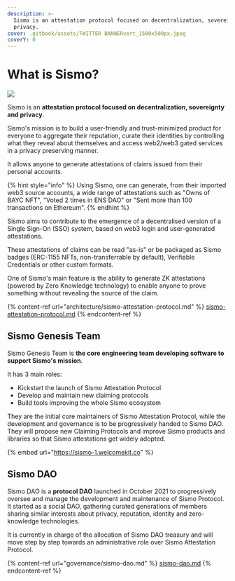 ```yaml
---
description: >-
  Sismo is an attestation protocol focused on decentralization, sovereignty and
  privacy.
cover: .gitbook/assets/TWITTER BANNERvert_1500x500px.jpeg
coverY: 0
---
```


# What is Sismo?

![](<.gitbook/assets/1. MAIN LOGO+SISMO\_400x850.png>)

Sismo is an **attestation protocol focused on decentralization, sovereignty and privacy**.&#x20;

Sismo's mission is to build a user-friendly and trust-minimized product for everyone to aggregate their reputation, curate their identities by controlling what they reveal about themselves and access web2/web3 gated services in a privacy preserving manner.

It allows anyone to generate attestations of claims issued from their personal accounts.

{% hint style="info" %}
Using Sismo, one can generate, from their imported web3 source accounts, a wide range of attestations such as "Owns of BAYC NFT", "Voted 2 times in ENS DAO" or "Sent more than 100 transactions on Ethereum".
{% endhint %}

Sismo aims to contribute to the emergence of a decentralised version of a Single Sign-On (SSO) system, based on web3 login and user-generated attestations.&#x20;

These attestations of claims can be read "as-is" or be packaged as Sismo badges (ERC-1155 NFTs, non-transferrable by default), Verifiable Credentials or other custom formats.

One of Sismo's main feature is the ability to generate ZK attestations (powered by Zero Knowledge technology) to enable anyone to prove something without revealing the source of the claim.

{% content-ref url="architecture/sismo-attestation-protocol.md" %}
[sismo-attestation-protocol.md](architecture/sismo-attestation-protocol.md)
{% endcontent-ref %}

## Sismo Genesis Team

Sismo Genesis Team is **the core engineering team developing software to support Sismo's mission**.&#x20;

It has 3 main roles:

* Kickstart the launch of Sismo Attestation Protocol
* Develop and maintain new claiming protocols
* Build tools improving the whole Sismo ecosystem

They are the initial core maintainers of Sismo Attestation Protocol, while the development and governance is to be progressively handed to Sismo DAO. They will propose new Claiming Protocols  and improve Sismo products and libraries so that Sismo attestations get widely adopted.

{% embed url="https://sismo-1.welcomekit.co" %}

## Sismo DAO

Sismo DAO is a **protocol DAO** launched in October 2021 to progressively oversee and manage the development and maintenance of Sismo Protocol. It started as a social DAO, gathering curated generations of members sharing similar interests about privacy, reputation, identity and zero-knowledge technologies.&#x20;

It is currently in charge of the allocation of Sismo DAO treasury and will move step by step towards an administrative role over Sismo Attestation Protocol.

{% content-ref url="governance/sismo-dao.md" %}
[sismo-dao.md](governance/sismo-dao.md)
{% endcontent-ref %}
